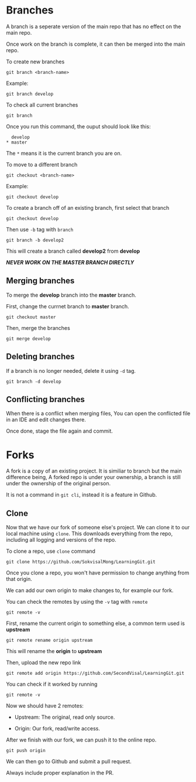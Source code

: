# Branches

A branch is a seperate version of the main repo that has no effect on the main repo.

Once work on the branch is complete, it can then be merged into the main repo.

To create new branches

`git branch <branch-name>`

Example:

`git branch develop`

To check all current branches

`git branch`

Once you run this command, the ouput should look like this:

```
  develop
* master
```

The `*` means it is the current branch you are on.

To move to a different branch

`git checkout <branch-name>`

Example: 

`git checkout develop`

To create a branch off of an existing branch, first select that branch

`git checkout develop`

Then use `-b` tag with `branch`

`git branch -b develop2`

This will create a branch called **develop2** from **develop**

***NEVER WORK ON THE MASTER BRANCH DIRECTLY***

## Merging branches

To merge the **develop** branch into the **master** branch.

First, change the currnet branch to **master** branch.

`git checkout master`

Then, merge the branches

`git merge develop`

## Deleting branches

If a branch is no longer needed, delete it using `-d` tag.

`git branch -d develop`

## Conflicting branches

When there is a conflict when merging files, You can open the conflicted file in an IDE and edit changes there.

Once done, stage the file again and commit.

# Forks

A fork is a copy of an existing project. It is similiar to branch but the main difference being, A forked repo is under your ownership, a branch is still under the ownership of the original person.


It is not a command in `git cli`, instead it is a feature in Github.

## Clone

Now that we have our fork of someone else's project. We can clone it to our local machine using `clone`. This downloads everything from the repo, including all logging and versions of the repo.


To clone a repo, use `clone` command

`git clone https://github.com/SokvisalMong/LearningGit.git`

Once you clone a repo, you won't have permission to change anything from that origin.

We can add our own origin to make changes to, for example our fork.

You can check the remotes by using the `-v` tag with `remote`

`git remote -v`

First, rename the current origin to something else, a common term used is **upstream**

`git remote rename origin upstream`

This will rename the **origin** to **upstream**

Then, upload the new repo link

`git remote add origin https://github.com/SecondVisal/LearningGit.git`

You can check if it worked by running

`git remote -v`

Now we should have 2 remotes:

- Upstream: The original, read only source.

- Origin: Our fork, read/write access.

After we finish with our fork, we can push it to the online repo.

`git push origin`

We can then go to Github and submit a pull request.

Always include proper explanation in the PR.